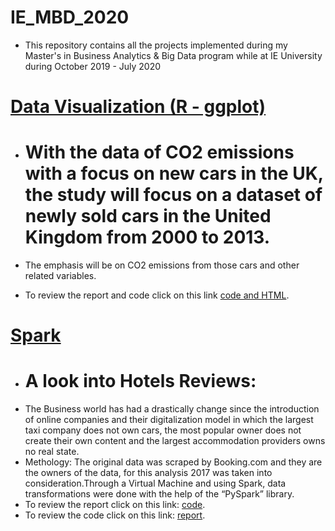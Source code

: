 # IE_MBD_2020

- This repository contains all the projects implemented during my Master's in Business Analytics &amp; Big Data program while at IE University during October 2019 - July 2020

# [Data Visualization (R - ggplot)](https://github.com/BegonaFrigolet/Data_Vizualization_-R-_ggplot-)
- # With the data of CO2 emissions with a focus on new cars in the UK, the study will focus on a dataset of newly sold cars in the United Kingdom from 2000 to 2013.
- The emphasis will be on CO2 emissions from those cars and other related variables.

- To review the report and code click on this link
[code and HTML](https://github.com/BegonaFrigolet/Data_Vizualization_-R-_ggplot-/blob/main/Final%20HTML.html).

# [Spark](https://github.com/BegonaFrigolet/SPARK)
- # A look into Hotels Reviews:
- The Business world has had a drastically change since the introduction of online companies and their digitalization model in which the largest taxi company does not own cars, the most popular owner does not create their own content and the largest accommodation providers owns no real state.
- Methology: The original data was scraped by Booking.com and they are the owners of the data, for this analysis 2017 was taken into consideration.Through a Virtual Machine and using Spark, data transformations were done with the help of the “PySpark” library.
- To review the report click on this link:
[code](https://github.com/BegonaFrigolet/SPARK/blob/main/Spark%20-%20Individual%20Assigment-Begon%CC%83a%20Frigolet.pdf).
- To review the code click on this link: 
[report](https://github.com/BegonaFrigolet/SPARK/blob/main/Begon%CC%83a%20Frigolet-%20Individual%20Assignment%20-%20Hotel%20Review%20Analysis%20-%202017.FINAL.ipynb).
